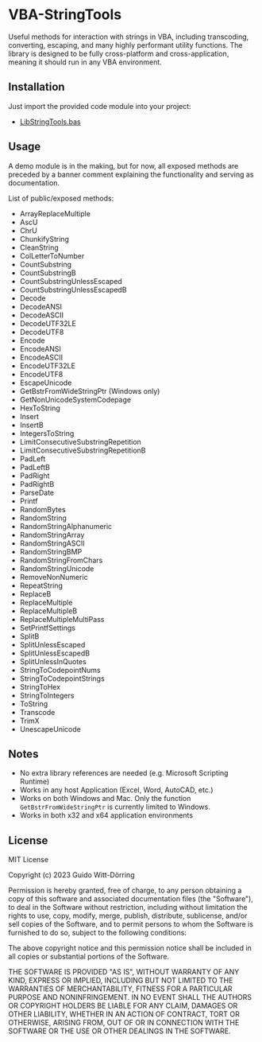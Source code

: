 # VBA-StringTools

Useful methods for interaction with strings in VBA, including transcoding, converting, escaping, and many highly performant utility functions. The library is designed to be fully cross-platform and cross-application, meaning it should run in any VBA environment.

## Installation

Just import the provided code module into your project:

- [LibStringTools.bas](https://github.com/guwidoe/VBA-StringTools/blob/main/src/LibStringTools.bas)

## Usage

A demo module is in the making, but for now, all exposed methods are preceded by a banner comment explaining the functionality and serving as documentation.

List of public/exposed methods:

- ArrayReplaceMultiple
- AscU
- ChrU
- ChunkifyString
- CleanString
- ColLetterToNumber
- CountSubstring
- CountSubstringB
- CountSubstringUnlessEscaped
- CountSubstringUnlessEscapedB
- Decode
- DecodeANSI
- DecodeASCII
- DecodeUTF32LE
- DecodeUTF8
- Encode
- EncodeANSI
- EncodeASCII
- EncodeUTF32LE
- EncodeUTF8
- EscapeUnicode
- GetBstrFromWideStringPtr (Windows only)
- GetNonUnicodeSystemCodepage
- HexToString
- Insert
- InsertB
- IntegersToString
- LimitConsecutiveSubstringRepetition
- LimitConsecutiveSubstringRepetitionB
- PadLeft
- PadLeftB
- PadRight
- PadRightB
- ParseDate
- Printf
- RandomBytes
- RandomString
- RandomStringAlphanumeric
- RandomStringArray
- RandomStringASCII
- RandomStringBMP
- RandomStringFromChars
- RandomStringUnicode
- RemoveNonNumeric
- RepeatString
- ReplaceB
- ReplaceMultiple
- ReplaceMultipleB
- ReplaceMultipleMultiPass
- SetPrintfSettings
- SplitB
- SplitUnlessEscaped
- SplitUnlessEscapedB
- SplitUnlessInQuotes
- StringToCodepointNums
- StringToCodepointStrings
- StringToHex
- StringToIntegers
- ToString
- Transcode
- TrimX
- UnescapeUnicode

## Notes

- No extra library references are needed (e.g. Microsoft Scripting Runtime)
- Works in any host Application (Excel, Word, AutoCAD, etc.)
- Works on both Windows and Mac. Only the function `GetBstrFromWideStringPtr` is currently limited to Windows.
- Works in both x32 and x64 application environments

## License

MIT License

Copyright (c) 2023 Guido Witt-Dörring

Permission is hereby granted, free of charge, to any person obtaining a copy of this software and associated documentation files (the "Software"), to deal in the Software without restriction, including without limitation the rights to use, copy, modify, merge, publish, distribute, sublicense, and/or sell copies of the Software, and to permit persons to whom the Software is furnished to do so, subject to the following conditions:

The above copyright notice and this permission notice shall be included in all copies or substantial portions of the Software.

THE SOFTWARE IS PROVIDED "AS IS", WITHOUT WARRANTY OF ANY KIND, EXPRESS OR IMPLIED, INCLUDING BUT NOT LIMITED TO THE WARRANTIES OF MERCHANTABILITY, FITNESS FOR A PARTICULAR PURPOSE AND NONINFRINGEMENT. IN NO EVENT SHALL THE AUTHORS OR COPYRIGHT HOLDERS BE LIABLE FOR ANY CLAIM, DAMAGES OR OTHER LIABILITY, WHETHER IN AN ACTION OF CONTRACT, TORT OR OTHERWISE, ARISING FROM, OUT OF OR IN CONNECTION WITH THE SOFTWARE OR THE USE OR OTHER DEALINGS IN THE SOFTWARE.
